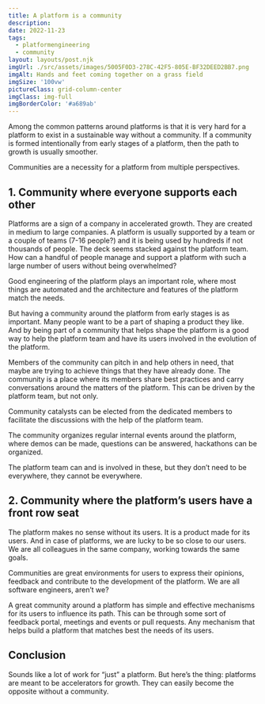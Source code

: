 ```yaml
---
title: A platform is a community
description: 
date: 2022-11-23
tags:
  - platformengineering
  - community
layout: layouts/post.njk
imgUrl: ./src/assets/images/5005F0D3-278C-42F5-805E-BF32DEED2BB7.png
imgAlt: Hands and feet coming together on a grass field
imgSize: '100vw'
pictureClass: grid-column-center
imgClass: img-full
imgBorderColor: '#a689ab'
---
```


Among the common patterns around platforms is that it is very hard for a platform to exist in a sustainable way without a community. If a community is formed intentionally from early stages of a platform, then the path to growth is usually smoother.

Communities are a necessity for a platform from multiple perspectives.

## 1. Community where everyone supports each other

Platforms are a sign of a company in accelerated growth. They are created in medium to large companies. A platform is usually supported by a team or a couple of teams (7-16 people?) and it is being used by hundreds if not thousands of people. The deck seems stacked against the platform team. How can a handful of people manage and support a platform with such a large number of users without being overwhelmed?

Good engineering of the platform plays an important role, where most things are automated and the architecture and features of the platform match the needs.

But having a community around the platform from early stages is as important. Many people want to be a part of shaping a product they like. And by being part of a community that helps shape the platform is a good way to help the platform team and have its users involved in the evolution of the platform. 

Members of the community can pitch in and help others in need, that maybe are trying to achieve things that they have already done. The community is a place where its members share best practices and carry conversations around the matters of the platform. This can be driven by the platform team, but not only. 

Community catalysts can be elected from the dedicated members to facilitate the discussions with the help of the platform team. 

The community organizes regular internal events around the platform, where demos can be made, questions can be answered, hackathons can be organized. 

The platform team can and is involved in these, but they don’t need to be everywhere, they cannot be everywhere.

## 2. Community where the platform’s users have a front row seat

The platform makes no sense without its users. It is a product made for its users. And in case of platforms, we are lucky to be so close to our users. We are all colleagues in the same company, working towards the same goals. 

Communities are great environments for users to express their opinions, feedback and contribute to the development of the platform. We are all software engineers, aren’t we?

A great community around a platform has simple and effective mechanisms for its users to influence its path. This can be through some sort of feedback portal, meetings and events or pull requests. Any mechanism that helps build a platform that matches best the needs of its users.

## Conclusion

Sounds like a lot of work for “just” a platform. But here’s the thing: platforms are meant to be accelerators for growth. They can easily become the opposite without a community.